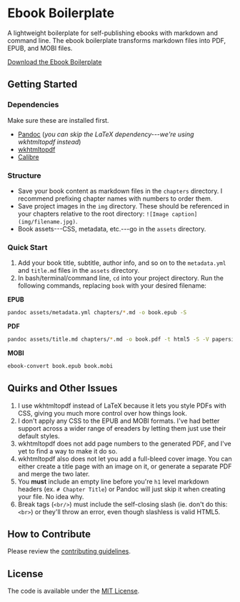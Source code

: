 # Ebook Boilerplate
A lightweight boilerplate for self-publishing ebooks with markdown and command line. The ebook boilerplate transforms markdown files into PDF, EPUB, and MOBI files.

[Download the Ebook Boilerplate](https://github.com/cferdinandi/ebook-boilerplate/archive/master.zip)



## Getting Started

### Dependencies
Make sure these are installed first.

- [Pandoc](http://pandoc.org) (*you can skip the LaTeX dependency---we're using wkhtmltopdf instead*)
- [wkhtmltopdf](http://wkhtmltopdf.org)
- [Calibre](https://calibre-ebook.com/)

### Structure

- Save your book content as markdown files in the `chapters` directory. I recommend prefixing chapter names with numbers to order them.
- Save project images in the `img` directory. These should be referenced in your chapters relative to the root directory: `![Image caption](img/filename.jpg)`.
- Book assets---CSS, metadata, etc.---go in the `assets` directory.

### Quick Start

1. Add your book title, subtitle, author info, and so on to the `metadata.yml` and `title.md` files in the `assets` directory.
2. In bash/terminal/command line, `cd` into your project directory. Run the following commands, replacing `book` with your desired filename:

  **EPUB**
  ```bash
  pandoc assets/metadata.yml chapters/*.md -o book.epub -S
  ```

  **PDF**
  ```bash
  pandoc assets/title.md chapters/*.md -o book.pdf -t html5 -S -V papersize:"letter" -c assets/pandoc.css
  ```

  **MOBI**
  ```bash
  ebook-convert book.epub book.mobi
  ```



## Quirks and Other Issues

1. I use wkhtmltopdf instead of LaTeX because it lets you style PDFs with CSS, giving you much more control over how things look.
2. I don't apply any CSS to the EPUB and MOBI formats. I've had better support across a wider range of ereaders by letting them just use their default styles.
3. wkhtmltopdf does not add page numbers to the generated PDF, and I've yet to find a way to make it do so.
4. wkhtmltopdf also does not let you add a full-bleed cover image. You can either create a title page with an image on it, or generate a separate PDF and merge the two later.
5. You **must** include an empty line before you're `h1` level markdown headers (ex. `# Chapter Title`) or Pandoc will just skip it when creating your file. No idea why.
6. Break tags (`<br/>`) must include the self-closing slash (ie. don't do this: `<br>`) or they'll throw an error, even though slashless is valid HTML5.



## How to Contribute

Please review the  [contributing guidelines](CONTRIBUTING.md).



## License

The code is available under the [MIT License](LICENSE.md).